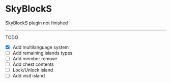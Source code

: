 # SkyBlockS
SkyBlockS plugin not finished

---
TODO
- [x] Add multilanguage system
- [ ] Add remaining islands types
- [ ] Add member remove
- [ ] Add chest contents
- [ ] Lock/Unlock island
- [ ] Add visit island
